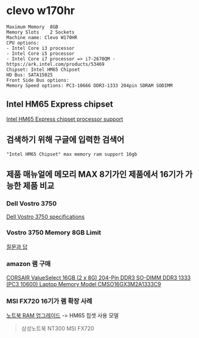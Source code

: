 # clevo w170hr
```
Maximum Memory	8GB
Memory Slots	2 Sockets
Machine name: Clevo W170HR 
CPU options:
- Intel Core i3 processor
- Intel Core i5 processor
- Intel Core i7 processor => i7-2670QM - https://ark.intel.com/products/53469
Chipset: Intel HM65 Chipset
HD Bus: SATA15025
Front Side Bus options:
Memory Speed options: PC3-10666 DDR3-1333 204pin SDRAM SODIMM
```

## Intel HM65 Express chipset
[Intel HM65 Express chipset processor support](http://www.cpu-upgrade.com/mb-Intel_(chipsets)/HM65_Express.html)

## 검색하기 위해 구글에 입력한 검색어
```
"Intel HM65 Chipset" max memory ram support 16gb
```

## 제품 매뉴얼에 메모리 MAX 8기가인 제품에서 16기가 가능한 제품 비교

### Dell Vostro 3750
[Dell Vostro 3750 specifications](https://us.hardware.info/product/128953/dell-vostro-3750/specifications)

### Vostro 3750 Memory 8GB Limit
[질문과 답](https://www.dell.com/community/Laptops-General-Read-Only/Vostro-3750-Memory-8GB-Limit/td-p/3790140)

### amazon 램 구매
[CORSAIR ValueSelect 16GB (2 x 8G) 204-Pin DDR3 SO-DIMM DDR3 1333 (PC3 10600) Laptop Memory Model CMSO16GX3M2A1333C9](https://www.amazon.com/dp/B006DI9PG8/ref=psdc_172500_t3_B07L62HGYX)

### MSI FX720 16기가 램 확장 사례
[노트북 RAM 업그레이드](http://goguree.tistory.com/42)
-> HM65 칩셋 사용 모델
> 삼성노트북 NT300
> MSI FX720
